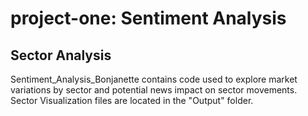 # project-one: Sentiment Analysis
## Sector Analysis 

Sentiment_Analysis_Bonjanette contains code used to explore market variations by sector and potential news impact on sector movements.
Sector Visualization files are located in the "Output" folder.
